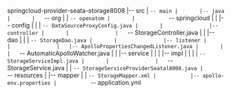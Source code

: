 springcloud-provider-seata-storage8008
|-- src
|   `-- main
|       |-- java
|       |   `-- org
|       |       `-- openatom
|       |           `-- springcloud
|       |               |-- config
|       |               |   `-- DataSourceProxyConfig.java
|       |               |-- controller
|       |               |   `-- StorageController.java
|       |               |-- dao
|       |               |   `-- StorageDao.java
|       |               |-- listener
|       |               |   |-- ApolloPropertiesChangedListener.java
|       |               |   `-- AutomaticApolloWatcher.java
|       |               |-- service
|       |               |   |-- impl
|       |               |   |   `-- StorageServiceImpl.java
|       |               |   `-- StorageService.java
|       |               `-- StorageServiceProviderSeatal8008.java
|       `-- resources
|           |-- mapper
|           |   `-- StorageMapper.xml
|           |-- apollo-env.properties
|           `-- application.yml
